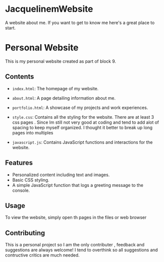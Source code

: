 # JacquelinemWebsite
A website about me. If you want to get to know me here's a great place to start.
# Personal Website

This is my personal website created as part of block 9.

## Contents

- `index.html`: The homepage of my website.
- `about.html`: A page detailing information about me.

- `portfolio.html`: A showcase of my projects and work experiences.
- `style.css`: Contains all the styling for the website. There are at least 3 css pages . Since Im still not very good at coding and tend to add alot of spacing to keep myself organized. I thought it better to break up long pages into multiples

- `javascript.js`: Contains JavaScript functions and interactions for the website.

## Features

- Personalized content including text and images.
- Basic CSS styling.
- A simple JavaScript function that logs a greeting message to the console.

## Usage

To view the website, simply open th pages in the files or web browser

## Contributing

This is a personal project so I am the only contributer , feedback and suggestions are always welcome!
I tend to overthink so all suggestions and contructive critics are much needed. 



